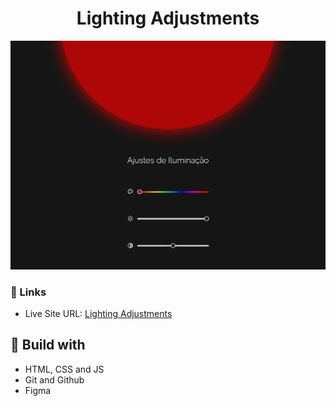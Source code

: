 <h1 align="center">Lighting Adjustments</h1>

![](./screenshot.png)

### 🔗 Links

- Live Site URL: [Lighting Adjustments](https://lucazcruz.github.io/bora-codar/lighting-adjustments/)

## 🚀 Build with

- HTML, CSS and JS
- Git and Github
- Figma
